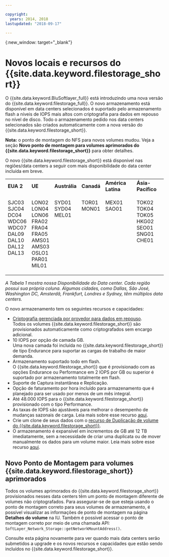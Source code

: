 ```yaml
---

copyright:
  years: 2014, 2018
lastupdated: "2018-09-17"

---
```

{:new_window: target="_blank"}

# Novos locais e recursos do {{site.data.keyword.filestorage_short}}

O {{site.data.keyword.BluSoftlayer_full}} está introduzindo uma nova versão do
{{site.data.keyword.filestorage_full}}. O novo armazenamento está disponível em data centers selecionados é suportado pelo armazenamento flash a níveis de IOPS mais altos com criptografia para dados em repouso no nível de disco. Todo o armazenamento pedido nos data centers selecionados são criados automaticamente com a nova versão do {{site.data.keyword.filestorage_short}}.

**Nota:** o ponto de montagem do NFS para novos volumes mudou. Veja a seção **Novo ponto de montagem para volumes aprimorados do {{site.data.keyword.filestorage_short}}** para obter detalhes.

O novo {{site.data.keyword.filestorage_short}} está disponível nas regiões/data centers a seguir com mais disponibilidade do data center incluída em breve.

<table role="presentation">
	<tr>
		<td><strong>EUA 2</strong></td>
		<td><strong>UE</strong></td>
		<td><strong>Austrália</strong></td>
		<td><strong>Canadá</strong></td>
		<td><strong>América Latina</strong></td>
		<td><strong>Ásia-Pacífico</strong></td>
	</tr>
	<tr>
		<td><p>SJC03<br />
			SJC04<br />
			DC04<br />
			WDC06<br />
			WDC07<br />
			DAL09<br />
			DAL10<br />
			DAL12<br />
			DAL13<br /><br /><br /></p>
		</td>
		<td><p>LON02<br />
			LON04<br />
			LON06<br />
			FRA02<br />
			FRA04<br />
			FRA05<br />
			AMS01<br />
			AMS03<br />
			OSLO1<br />
			PAR01<br />
			MIL01<br /></p>
		</td>
		<td><p>SYD01<br />
			SYD04<br />
			MEL01<br /><br /><br /><br /><br /><br /><br /><br /><br /></p>
		</td>
		<td><p>TOR01<br />
			MON01<br /><br /><br /><br /><br /><br /><br /><br /><br /><br /></p>
		</td>
		<td><p>MEX01<br />
			SAO01<br /><br /><br /><br /><br /><br /><br /><br /><br /><br /></p>
		</td>
		<td><p>TOK02<br />
      TOK04<br />
      TOK05<br/>
			HKG02<br />
			SEO01<br />
			SNG01<br />
			CHE01<br /><br /><br /><br /><br /></p>
		</td>
	</tr>
</table>

*A Tabela 1 mostra nossa Disponibilidade do Data center. Cada região possui sua própria coluna. Algumas cidades, como Dallas, São José, Washington DC, Amsterdã, Frankfurt, Londres e Sydney, têm múltiplos data centers.*

O novo armazenamento tem os seguintes recursos e capacidades:

- [Criptografia gerenciada por provedor para dados em repouso](block-file-storage-encryption-rest.html). <br/> Todos os volumes {{site.data.keyword.filestorage_short}} são provisionados automaticamente como criptografados sem encargo adicional.
- 10 IOPS por opção de camada GB. <br/> Uma nova camada foi incluída no {{site.data.keyword.filestorage_short}} de tipo Endurance para suportar as cargas de trabalho de maior demanda.
- Armazenamento suportado todo em flash. <br/> O {{site.data.keyword.filestorage_short}} que é provisionado com as opções Endurance ou Performance em 2 IOPS por GB ou superior é suportado por armazenamento totalmente em flash.
- Suporte de Captura instantânea e Replicação.
- Opção de faturamento por hora incluído para armazenamento que é planejado para ser usado por menos de um mês integral.
- Até 48.000 IOPS para o {{site.data.keyword.filestorage_short}} provisionado com o tipo Performance.
- As taxas de IOPS são ajustáveis para melhorar o desempenho de mudanças sazonais de carga. Leia mais sobre esse recurso [aqui](adjustable-iops.html).
- Crie um clone de seus dados com o [recurso de Duplicação de volume do {{site.data.keyword.filestorage_short}}](how-to-create-duplicate-volume.html).
- O armazenamento é expansível em incrementos de GB até 12 TB imediatamente, sem a necessidade de criar uma duplicata ou de mover manualmente os dados para um volume maior. Leia mais sobre esse recurso [aqui](expandable_file_storage.html).

## Novo Ponto de Montagem para volumes  {{site.data.keyword.filestorage_short}}  aprimorados

Todos os volumes aprimorados do {{site.data.keyword.filestorage_short}} provisionados nesses data centers têm um ponto de montagem diferente de volumes não criptografados. Para assegurar-se de que esteja usando o ponto de montagem correto para seus volumes de armazenamento, é possível visualizar as informações de ponto de montagem na página **Detalhes do volume** na IU. Também é possível acessar o ponto de montagem correto por meio de uma chamada API: `SoftLayer_Network_Storage::getNetworkMountAddress()`.

Consulte esta página novamente para ver quando mais data centers serão submetidos a upgrade e os novos recursos e capacidades que estão sendo incluídos no {{site.data.keyword.filestorage_short}}.
